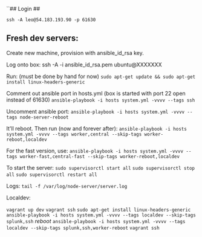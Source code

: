 ``## Login ##

`ssh -A leo@54.183.193.90 -p 61630`

## Fresh dev servers: ##

Create new machine, provision with ansible_id_rsa key.

Log onto box:
ssh -A -i ansible_id_rsa.pem ubuntu@XXXXXXX

Run: (must be done by hand for now)
`sudo apt-get update && sudo apt-get install linux-headers-generic`

Comment out ansible port in hosts.yml (box is started with port 22 open instead of 61630)
`ansible-playbook -i hosts system.yml -vvvv --tags ssh`

Uncomment ansible port:
`ansible-playbook -i hosts system.yml -vvvv --tags node-server-reboot`

It'll reboot. Then run (now and forever after):
`ansible-playbook -i hosts system.yml -vvvv --tags worker,central --skip-tags worker-reboot,localdev`

For the fast version, use:
`ansible-playbook -i hosts system.yml -vvvv --tags worker-fast,central-fast --skip-tags worker-reboot,localdev`

To start the server:
`sudo supervisorctl start all`
`sudo supervisorctl stop all`
`sudo supervisorctl restart all`

Logs:
`tail -f /var/log/node-server/server.log`


Localdev:

`vagrant up dev`
`vagrant ssh`
`sudo apt-get install linux-headers-generic`
`ansible-playbook -i hosts system.yml -vvvv --tags localdev --skip-tags splunk,ssh`
*reboot*
`ansible-playbook -i hosts system.yml -vvvv --tags localdev --skip-tags splunk,ssh,worker-reboot`
`vagrant ssh`